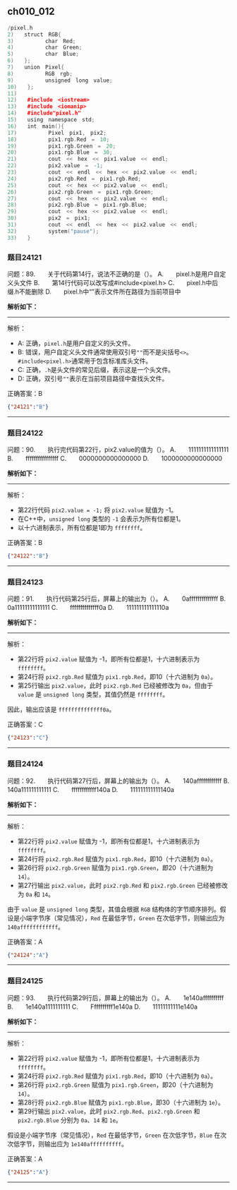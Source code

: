 ## ch010_012
``` c++
/pixel.h
2)　　struct　RGB{
3)　　　　　　char　Red;
4)　　　　　　char　Green;
5)　　　　　　char　Blue;
6)　　};
7)　　union　Pixel{
8)　　　　　　RGB　rgb;
9)　　　　　　unsigned　long　value;
10)　　};
11)　　
12)　　#include　<iostream>
13)　　#include　<iomanip>
14)　　#include"pixel.h"
15)　　using　namespace　std;
16)　　int　main(){
17)　　　　　　Pixel　pix1,　pix2;
18)　　　　　　pix1.rgb.Red　=　10;
19)　　　　　　pix1.rgb.Green　=　20;
20)　　　　　　pix1.rgb.Blue　=　30;
21)　　　　　　cout　<<　hex　<<　pix1.value　<<　endl;
22)　　　　　　pix2.value　=　-1;
23)　　　　　　cout　<<　endl　<<　hex　<<　pix2.value　<<　endl;
24)　　　　　　pix2.rgb.Red　=　pix1.rgb.Red;
25)　　　　　　cout　<<　hex　<<　pix2.value　<<　endl;
26)　　　　　　pix2.rgb.Green　=　pix1.rgb.Green;
27)　　　　　　cout　<<　hex　<<　pix2.value　<<　endl;
28)　　　　　　pix2.rgb.Blue　=　pix1.rgb.Blue;
29)　　　　　　cout　<<　hex　<<　pix2.value　<<　endl;
30)　　　　　　pix2　=　pix1;
31)　　　　　　cout　<<　endl　<<　hex　<<　pix2.value　<<　endl;
32)　　　　　　system("pause");
33)　　}

```
### 题目24121
问题：89.　　关于代码第14行，说法不正确的是（）。
A.　　pixel.h是用户自定义头文件
B.　　第14行代码可以改写成#include<pixel.h>
C.　　pixel.h中后缀.h不能删除
D.　　pixel.h中“”表示文件所在路径为当前项目中


**解析如下：**

------

解析：
- A: 正确，`pixel.h`是用户自定义的头文件。
- B: 错误，用户自定义头文件通常使用双引号`""`而不是尖括号`<>`。`#include<pixel.h>`通常用于包含标准库头文件。
- C: 正确，`.h`是头文件的常见后缀，表示这是一个头文件。
- D: 正确，双引号`""`表示在当前项目路径中查找头文件。

正确答案：B

```json
{"24121":"B"}
```

------

### 题目24122
问题：90.　　执行完代码第22行，pix2.value的值为（）。
A.　　1111111111111111
B.　　ffffffffffffffff
C.　　0000000000000000
D.　　1000000000000000


**解析如下：**

------

解析：
- 第22行代码 `pix2.value = -1;` 将 `pix2.value` 赋值为 -1。
- 在C++中，`unsigned long` 类型的 `-1` 会表示为所有位都是1。
- 以十六进制表示，所有位都是1即为 `ffffffff`。

正确答案：B

```json
{"24122":"B"}
```

------

### 题目24123
问题：91.　　执行代码第25行后，屏幕上的输出为（）。
A.　　0affffffffffffff
B.　　0a11111111111111
C.　　ffffffffffffff0a
D.　　111111111111110a


**解析如下：**

------

解析：
- 第22行将 `pix2.value` 赋值为 -1，即所有位都是1，十六进制表示为 `ffffffff`。
- 第24行将 `pix2.rgb.Red` 赋值为 `pix1.rgb.Red`，即10（十六进制为 `0a`）。
- 第25行输出 `pix2.value`，此时 `pix2.rgb.Red` 已经被修改为 `0a`，但由于 `value` 是 `unsigned long` 类型，其值仍然是 `ffffffff`。

因此，输出应该是 `ffffffffffffff0a`。

正确答案：C

```json
{"24123":"C"}
```

------

### 题目24124
问题：92.　　执行代码第27行后，屏幕上的输出为（）。
A.　　140affffffffffff
B.　　140a111111111111
C.　　ffffffffffff140a
D.　　111111111111140a


**解析如下：**

------

解析：
- 第22行将 `pix2.value` 赋值为 -1，即所有位都是1，十六进制表示为 `ffffffff`。
- 第24行将 `pix2.rgb.Red` 赋值为 `pix1.rgb.Red`，即10（十六进制为 `0a`）。
- 第26行将 `pix2.rgb.Green` 赋值为 `pix1.rgb.Green`，即20（十六进制为 `14`）。
- 第27行输出 `pix2.value`，此时 `pix2.rgb.Red` 和 `pix2.rgb.Green` 已经被修改为 `0a` 和 `14`。

由于 `value` 是 `unsigned long` 类型，其值会根据 `RGB` 结构体的字节顺序排列。假设是小端字节序（常见情况），`Red` 在最低字节，`Green` 在次低字节，则输出应为 `140affffffffffff`。

正确答案：A

```json
{"24124":"A"}
```

------

### 题目24125
问题：93.　　执行代码第29行后，屏幕上的输出为（）。
A.　　1e140affffffffff
B.　　1e140a1111111111
C.　　Ffffffffff1e140a
D.　　11111111111e140a


**解析如下：**

------

解析：
- 第22行将 `pix2.value` 赋值为 -1，即所有位都是1，十六进制表示为 `ffffffff`。
- 第24行将 `pix2.rgb.Red` 赋值为 `pix1.rgb.Red`，即10（十六进制为 `0a`）。
- 第26行将 `pix2.rgb.Green` 赋值为 `pix1.rgb.Green`，即20（十六进制为 `14`）。
- 第28行将 `pix2.rgb.Blue` 赋值为 `pix1.rgb.Blue`，即30（十六进制为 `1e`）。
- 第29行输出 `pix2.value`，此时 `pix2.rgb.Red`、`pix2.rgb.Green` 和 `pix2.rgb.Blue` 分别为 `0a`、`14` 和 `1e`。

假设是小端字节序（常见情况），`Red` 在最低字节，`Green` 在次低字节，`Blue` 在次次低字节，则输出应为 `1e140affffffffff`。

正确答案：A

```json
{"24125":"A"}
```

------


